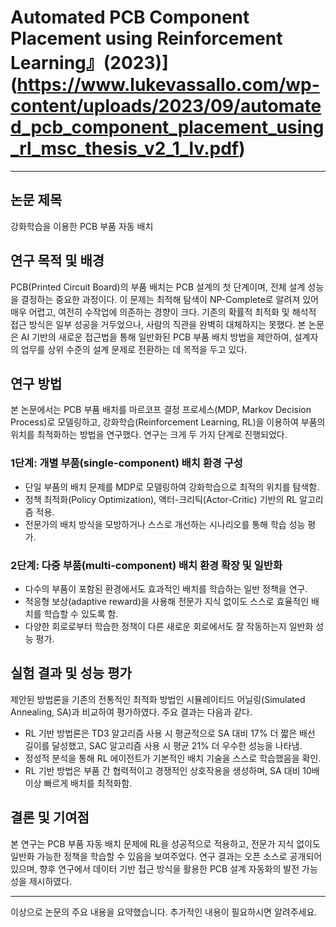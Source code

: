# Automated PCB Component Placement using Reinforcement Learning』(2023)](https://www.lukevassallo.com/wp-content/uploads/2023/09/automated_pcb_component_placement_using_rl_msc_thesis_v2_1_lv.pdf)

---

## 논문 제목
강화학습을 이용한 PCB 부품 자동 배치

## 연구 목적 및 배경
PCB(Printed Circuit Board)의 부품 배치는 PCB 설계의 첫 단계이며, 전체 설계 성능을 결정하는 중요한 과정이다. 이 문제는 최적해 탐색이 NP-Complete로 알려져 있어 매우 어렵고, 여전히 수작업에 의존하는 경향이 크다. 기존의 확률적 최적화 및 해석적 접근 방식은 일부 성공을 거두었으나, 사람의 직관을 완벽히 대체하지는 못했다. 본 논문은 AI 기반의 새로운 접근법을 통해 일반화된 PCB 부품 배치 방법을 제안하여, 설계자의 업무를 상위 수준의 설계 문제로 전환하는 데 목적을 두고 있다.

## 연구 방법
본 논문에서는 PCB 부품 배치를 마르코프 결정 프로세스(MDP, Markov Decision Process)로 모델링하고, 강화학습(Reinforcement Learning, RL)을 이용하여 부품의 위치를 최적화하는 방법을 연구했다. 연구는 크게 두 가지 단계로 진행되었다.

### 1단계: 개별 부품(single-component) 배치 환경 구성
- 단일 부품의 배치 문제를 MDP로 모델링하여 강화학습으로 최적의 위치를 탐색함.
- 정책 최적화(Policy Optimization), 액터-크리틱(Actor-Critic) 기반의 RL 알고리즘 적용.
- 전문가의 배치 방식을 모방하거나 스스로 개선하는 시나리오를 통해 학습 성능 평가.

### 2단계: 다중 부품(multi-component) 배치 환경 확장 및 일반화
- 다수의 부품이 포함된 환경에서도 효과적인 배치를 학습하는 일반 정책을 연구.
- 적응형 보상(adaptive reward)을 사용해 전문가 지식 없이도 스스로 효율적인 배치를 학습할 수 있도록 함.
- 다양한 회로로부터 학습한 정책이 다른 새로운 회로에서도 잘 작동하는지 일반화 성능 평가.

## 실험 결과 및 성능 평가
제안된 방법론을 기존의 전통적인 최적화 방법인 시뮬레이티드 어닐링(Simulated Annealing, SA)과 비교하여 평가하였다. 주요 결과는 다음과 같다.

- RL 기반 방법론은 TD3 알고리즘 사용 시 평균적으로 SA 대비 17% 더 짧은 배선 길이를 달성했고, SAC 알고리즘 사용 시 평균 21% 더 우수한 성능을 나타냄.
- 정성적 분석을 통해 RL 에이전트가 기본적인 배치 기술을 스스로 학습했음을 확인.
- RL 기반 방법은 부품 간 협력적이고 경쟁적인 상호작용을 생성하며, SA 대비 10배 이상 빠르게 배치를 최적화함.

## 결론 및 기여점
본 연구는 PCB 부품 자동 배치 문제에 RL을 성공적으로 적용하고, 전문가 지식 없이도 일반화 가능한 정책을 학습할 수 있음을 보여주었다. 연구 결과는 오픈 소스로 공개되어 있으며, 향후 연구에서 데이터 기반 접근 방식을 활용한 PCB 설계 자동화의 발전 가능성을 제시하였다.

---

이상으로 논문의 주요 내용을 요약했습니다. 추가적인 내용이 필요하시면 알려주세요.
